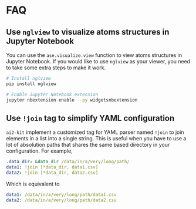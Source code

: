 # FAQ

## Use `nglview` to visualize atoms structures in Jupyter Notebook

You can use the `ase.visualize.view` function to view atoms structures in Jupyter Notebook. If you would like to use `nglview` as your viewer, you need to take some extra steps to make it work.

```bash
# Install nglview
pip install nglview

# Enable Jupyter Notebook extension
jupyter nbextension enable --py widgetsnbextension
```

## Use `!join` tag to simplify YAML configuration

`ai2-kit` implement a customized tag for YAML parser named `!join` to join elements in a list into a single string. This is useful when you have to use a lot of absolution paths that shares the same based directory in your configuration. For example,

```yaml
.data_dir: &data_dir /data/in/a/very/long/path/
data1: !join [*data_dir, data1.csv]
data2: !join [*data_dir, data2.csv]
```
Which is equivalent to

```yaml
data1: /data/in/a/very/long/path/data1.csv
data2: /data/in/a/very/long/path/data2.csv
```
